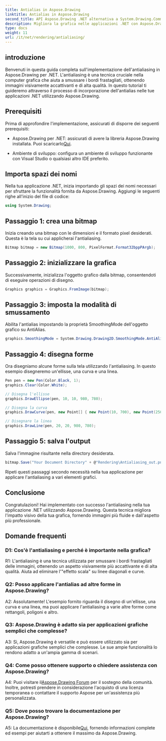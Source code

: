 ```yaml
---
title: Antialias in Aspose.Drawing
linktitle: Antialias in Aspose.Drawing
second_title: API Aspose.Drawing .NET alternativa a System.Drawing.Common
description: Migliora la grafica nelle applicazioni .NET con Aspose.Drawing. Implementa l'antialiasing per bordi smussati. Segui la nostra guida passo passo.
type: docs
weight: 11
url: /it/net/rendering/antialiasing/
---
```

## introduzione

Benvenuti in questa guida completa sull'implementazione dell'antialiasing in Aspose.Drawing per .NET. L'antialiasing è una tecnica cruciale nella computer grafica che aiuta a smussare i bordi frastagliati, ottenendo immagini visivamente accattivanti e di alta qualità. In questo tutorial ti guideremo attraverso il processo di incorporazione dell'antialias nelle tue applicazioni .NET utilizzando Aspose.Drawing.

## Prerequisiti

Prima di approfondire l'implementazione, assicurati di disporre dei seguenti prerequisiti:

-  Aspose.Drawing per .NET: assicurati di avere la libreria Aspose.Drawing installata. Puoi scaricarlo[Qui](https://releases.aspose.com/drawing/net/).

- Ambiente di sviluppo: configura un ambiente di sviluppo funzionante con Visual Studio o qualsiasi altro IDE preferito.

## Importa spazi dei nomi

Nella tua applicazione .NET, inizia importando gli spazi dei nomi necessari per sfruttare la funzionalità fornita da Aspose.Drawing. Aggiungi le seguenti righe all'inizio del file di codice:

```csharp
using System.Drawing;
```

## Passaggio 1: crea una bitmap

Inizia creando una bitmap con le dimensioni e il formato pixel desiderati. Questa è la tela su cui applicherai l'antialiasing.

```csharp
Bitmap bitmap = new Bitmap(1000, 800, PixelFormat.Format32bppPArgb);
```

## Passaggio 2: inizializzare la grafica

Successivamente, inizializza l'oggetto grafico dalla bitmap, consentendoti di eseguire operazioni di disegno.

```csharp
Graphics graphics = Graphics.FromImage(bitmap);
```

## Passaggio 3: imposta la modalità di smussamento

Abilita l'antialias impostando la proprietà SmoothingMode dell'oggetto grafico su AntiAlias.

```csharp
graphics.SmoothingMode = System.Drawing.Drawing2D.SmoothingMode.AntiAlias;
```

## Passaggio 4: disegna forme

Ora disegniamo alcune forme sulla tela utilizzando l'antialiasing. In questo esempio disegneremo un'ellisse, una curva e una linea.

```csharp
Pen pen = new Pen(Color.Black, 1);
graphics.Clear(Color.White);

// Disegna l'ellisse
graphics.DrawEllipse(pen, 10, 10, 980, 780);

// Disegna la curva
graphics.DrawCurve(pen, new Point[] { new Point(10, 700), new Point(250, 500), new Point(500, 10), new Point(750, 500), new Point(990, 700) });

// Disegnare la linea
graphics.DrawLine(pen, 20, 20, 980, 780);
```

## Passaggio 5: salva l'output

Salva l'immagine risultante nella directory desiderata.

```csharp
bitmap.Save("Your Document Directory" + @"Rendering\Antialiasing_out.png");
```

Ripeti questi passaggi secondo necessità nella tua applicazione per applicare l'antialiasing a vari elementi grafici.

## Conclusione

Congratulazioni! Hai implementato con successo l'antialiasing nella tua applicazione .NET utilizzando Aspose.Drawing. Questa tecnica migliora l'impatto visivo della tua grafica, fornendo immagini più fluide e dall'aspetto più professionale.

## Domande frequenti

### D1: Cos'è l'antialiasing e perché è importante nella grafica?

R1: L'antialiasing è una tecnica utilizzata per smussare i bordi frastagliati delle immagini, ottenendo un aspetto visivamente più accattivante e di alta qualità. Aiuta ad eliminare l'"effetto scala" su linee diagonali e curve.

### Q2: Posso applicare l'antialias ad altre forme in Aspose.Drawing?

A2: Assolutamente! L'esempio fornito riguarda il disegno di un'ellisse, una curva e una linea, ma puoi applicare l'antialiasing a varie altre forme come rettangoli, poligoni e altro.

### Q3: Aspose.Drawing è adatto sia per applicazioni grafiche semplici che complesse?

A3: Sì, Aspose.Drawing è versatile e può essere utilizzato sia per applicazioni grafiche semplici che complesse. Le sue ampie funzionalità lo rendono adatto a un'ampia gamma di scenari.

### Q4: Come posso ottenere supporto o chiedere assistenza con Aspose.Drawing?

 A4: Puoi visitare il[Aspose.Drawing Forum](https://forum.aspose.com/c/diagram/17) per il sostegno della comunità. Inoltre, potresti prendere in considerazione l'acquisto di una licenza temporanea o contattare il supporto Aspose per un'assistenza più personalizzata.

### Q5: Dove posso trovare la documentazione per Aspose.Drawing?

 A5: La documentazione è disponibile[Qui](https://reference.aspose.com/drawing/net/), fornendo informazioni complete ed esempi per aiutarti a ottenere il massimo da Aspose.Drawing.